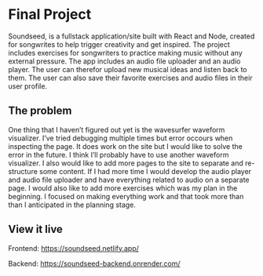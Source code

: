 # Final Project
Soundseed, is a fullstack application/site built with React and Node, created for songwrites to help trigger creativity and get inspired. The project includes exercises for songwriters to practice making music without any external pressure. The app includes an audio file uploader and an audio player. The user can therefor upload new musical ideas and listen back to them. The user can also save their favorite exercises and audio files in their user profile.

## The problem
One thing that I haven’t figured out yet is the wavesurfer waveform visualizer. I’ve tried debugging multiple times but error occours when inspecting the page. It does work on the site but I would like to solve the error in the future. I think I’ll probably have to use another waveform visualizer. I also would like to add more pages to the site to separate and re-structure some content. If I had more time I would develop the audio player and audio file uploader and have everything related to audio on a separate page. I would also like to add more exercises which was my plan in the beginning. I focused on making everything work and that took more than than I anticipated in the planning stage. 

## View it live
Frontend:
https://soundseed.netlify.app/

Backend:
https://soundseed-backend.onrender.com/
